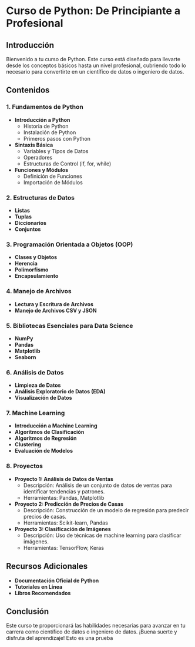 # Curso de Python: De Principiante a Profesional

## Introducción
Bienvenido a tu curso de Python. Este curso está diseñado para llevarte desde los conceptos básicos hasta un nivel profesional, cubriendo todo lo necesario para convertirte en un científico de datos o ingeniero de datos.

## Contenidos

### 1. Fundamentos de Python
- **Introducción a Python**
  - Historia de Python
  - Instalación de Python
  - Primeros pasos con Python
- **Sintaxis Básica**
  - Variables y Tipos de Datos
  - Operadores
  - Estructuras de Control (if, for, while)
- **Funciones y Módulos**
  - Definición de Funciones
  - Importación de Módulos

### 2. Estructuras de Datos
- **Listas**
- **Tuplas**
- **Diccionarios**
- **Conjuntos**

### 3. Programación Orientada a Objetos (OOP)
- **Clases y Objetos**
- **Herencia**
- **Polimorfismo**
- **Encapsulamiento**

### 4. Manejo de Archivos
- **Lectura y Escritura de Archivos**
- **Manejo de Archivos CSV y JSON**

### 5. Bibliotecas Esenciales para Data Science
- **NumPy**
- **Pandas**
- **Matplotlib**
- **Seaborn**

### 6. Análisis de Datos
- **Limpieza de Datos**
- **Análisis Exploratorio de Datos (EDA)**
- **Visualización de Datos**

### 7. Machine Learning
- **Introducción a Machine Learning**
- **Algoritmos de Clasificación**
- **Algoritmos de Regresión**
- **Clustering**
- **Evaluación de Modelos**

### 8. Proyectos
- **Proyecto 1: Análisis de Datos de Ventas**
  - Descripción: Análisis de un conjunto de datos de ventas para identificar tendencias y patrones.
  - Herramientas: Pandas, Matplotlib
- **Proyecto 2: Predicción de Precios de Casas**
  - Descripción: Construcción de un modelo de regresión para predecir precios de casas.
  - Herramientas: Scikit-learn, Pandas
- **Proyecto 3: Clasificación de Imágenes**
  - Descripción: Uso de técnicas de machine learning para clasificar imágenes.
  - Herramientas: TensorFlow, Keras

## Recursos Adicionales
- **Documentación Oficial de Python**
- **Tutoriales en Línea**
- **Libros Recomendados**

## Conclusión
Este curso te proporcionará las habilidades necesarias para avanzar en tu carrera como científico de datos o ingeniero de datos. ¡Buena suerte y disfruta del aprendizaje!
Esto es una prueba
